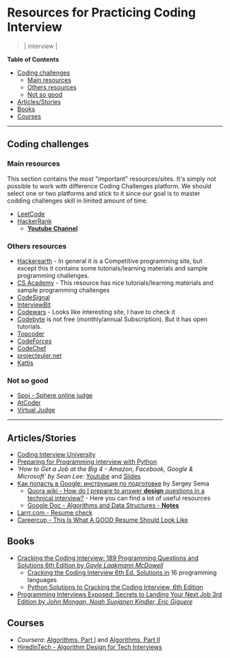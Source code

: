 # Resources for Practicing Coding Interview
> | interview |

**Table of Contents**

- [Coding challenges](#coding-challenges)
  - [Main resources](#main-resources)
  - [Others resources](#others-resources)
  - [Not so good](#not-so-good)
- [Articles/Stories](#articlesstories)
- [Books](#books)
- [Courses](#courses)

---

## Coding challenges

### Main resources

This section contains the most "important" resources/sites. It's simply not possible to work with difference Coding Challenges platform. We should select one or two platforms and stick to it since our goal is to master codding challenges skill in limited amount of time.

- [LeetCode](https://leetcode.com)
- [HackerRank](https://www.hackerrank.com)
  - [**Youtube Channel**](https://www.youtube.com/channel/UCOf7UPMHBjAavgD0Qw5q5ww)

### Others resources

- [Hackerearth](https://www.hackerearth.com) - In general it is a Competitive programming site, but except this it contains some tutorials/learning materials and sample programming challenges.
- [CS Academy](https://csacademy.com) - This resource has nice tutorials/learning materials and sample programming challenges
- [CodeSignal](https://codesignal.com/)
- [InterviewBit](https://www.interviewbit.com)
- [Codewars](https://www.codewars.com) - Looks like interesting site, I have to check it
- [Codebyte](https://www.coderbyte.com) is not free (monthly/annual Subscription). But it has open tutorials.
- [Topcoder](https://www.topcoder.com/)
- [CodeForces](http://codeforces.com/)
- [CodeChef](https://www.codechef.com/)
- [projecteuler.net](https://projecteuler.net/)
- [Kattis](https://open.kattis.com/)

### Not so good

- [Spoj - Sphere online judge](https://www.spoj.com)
- [AtCoder](https://atcoder.jp/)
- [Virtual Judge](https://vjudge.net)

---

## Articles/Stories

- [Coding Interview University](https://github.com/jwasham/coding-interview-university)
- [Preparing for Programming interview with Python](https://medium.com/@ratulsaha/preparing-for-programming-interview-as-a-phd-student-with-python-5f8af8b40d5f)
- *'How to Get a Job at the Big 4 - Amazon, Facebook, Google & Microsoft' by Sean Lee*: [Youtube](https://www.youtube.com/watch?v=YJZCUhxNCv8) and [Slides](https://speakerdeck.com/sangjunglee/how-to-get-a-job-at-the-big-4)
- [Как попасть в Google: инструкция по подготовке](https://dou.ua/lenta/articles/google-interview/) by Sergey Sema
  - [Quora wiki - How do I prepare to answer **design** questions in a technical interview?](https://www.quora.com/How-do-I-prepare-to-answer-design-questions-in-a-technical-interview) - Here you can find a lot of useful resources
  - [Google Doc - Algorithms and Data Structures - **Notes**](https://docs.google.com/document/d/1yMBDTeM49rm8Yni-BYzxakwSW3Ce_MKum65s6wEPQic/edit)
- [Larrr.com - Resume check](http://larrr.com/category/resume/resume-check/)
- [Careercup - This Is What A GOOD Resume Should Look Like](https://www.careercup.com/resume)

## Books

- [Cracking the Coding Interview: 189 Programming Questions and Solutions 6th Edition by *Gayle Laakmann McDowell*](https://www.amazon.com/Cracking-Coding-Interview-Programming-Questions/dp/0984782850)
  - [Cracking the Coding Interview 6th Ed. Solutions in](https://github.com/careercup/CtCI-6th-Edition) 16 programming languages
  - [Python Solutions to Cracking the Coding Interview, 6th Edition](https://github.com/careercup/CtCI-6th-Edition-Python)
- [Programming Interviews Exposed: Secrets to Landing Your Next Job 3rd Edition by *John Mongan, Noah Suojanen Kindler, Eric Giguere*](https://www.amazon.com/Programming-Interviews-Exposed-Secrets-Landing/dp/1118261364)

## Courses

- *Coursera*: [Algorithms, Part I](https://www.coursera.org/learn/algorithms-part1) and [Algorithms, Part II](https://www.coursera.org/learn/algorithms-part2)
- [HiredInTech - Algorithm Design for Tech Interviews](https://www.hiredintech.com/courses/algorithm-design)